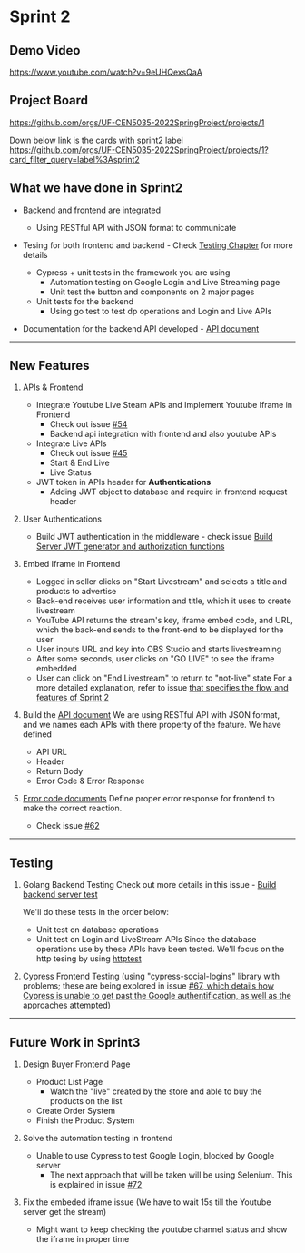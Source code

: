 # Sprint 2
## Demo Video
https://www.youtube.com/watch?v=9eUHQexsQaA

## Project Board
https://github.com/orgs/UF-CEN5035-2022SpringProject/projects/1

Down below link is the cards with sprint2 label  
https://github.com/orgs/UF-CEN5035-2022SpringProject/projects/1?card_filter_query=label%3Asprint2

## What we have done in Sprint2
- Backend and frontend are integrated
  - Using RESTful API with JSON format to communicate
- Tesing for both frontend and backend - Check [Testing Chapter](https://github.com/UF-CEN5035-2022SpringProject/GatorStore/blob/main/sprint2.md#testing) for more details
  - Cypress + unit tests in the framework you are using
    - Automation testing on Google Login and Live Streaming page
    - Unit test the button and components on 2 major pages
  - Unit tests for the backend
    - Using go test to test dp operations and Login and Live APIs

- Documentation for the backend API developed - [API document](https://github.com/UF-CEN5035-2022SpringProject/GatorStore#api-document)

---
## New Features
1. APIs & Frontend
   - Integrate Youtube Live Steam APIs and Implement Youtube Iframe in Frontend 
     - Check out issue [#54](https://github.com/UF-CEN5035-2022SpringProject/GatorStore/issues/54) 
     - Backend api integration with frontend and also youtube APIs
   - Integrate Live APIs
     - Check out issue [#45](https://github.com/UF-CEN5035-2022SpringProject/GatorStore/issues/45)
     - Start & End Live
     - Live Status   
   - JWT token in APIs header for **Authentications** 
     - Adding JWT object to database and require in frontend request header
2. User Authentications
   - Build JWT authentication in the middleware - check issue [Build Server JWT generator and authorization functions](https://github.com/UF-CEN5035-2022SpringProject/GatorStore/issues/51)

3. Embed Iframe in Frontend
   - Logged in seller clicks on "Start Livestream" and selects a title and products to advertise
   - Back-end receives user information and title, which it uses to create livestream
   - YouTube API returns the stream's key, iframe embed code, and URL, which the back-end sends to the front-end to be displayed for the user
   - User inputs URL and key into OBS Studio and starts livestreaming
   - After some seconds, user clicks on "GO LIVE" to see the iframe embedded
   - User can click on "End Livestream" to return to "not-live" state
For a more detailed explanation, refer to issue [that specifies the flow and features of Sprint 2](https://github.com/UF-CEN5035-2022SpringProject/GatorStore/issues/54)

4. Build the [API document](https://github.com/UF-CEN5035-2022SpringProject/GatorStore#api-document)
   We are using RESTful API with JSON format, and we names each APIs with there property of the feature.
   We have defined 
    - API URL
    - Header
    - Return Body
    - Error Code & Error Response

5. [Error code documents](https://github.com/UF-CEN5035-2022SpringProject/GatorStore#global-errorcode)
   Define proper error response for frontend to make the correct reaction.
   - Check issue [#62](https://github.com/UF-CEN5035-2022SpringProject/GatorStore/issues/62)
 
---
## Testing
1. Golang Backend Testing
   Check out more details in this issue -
   [Build backend server test](https://github.com/UF-CEN5035-2022SpringProject/GatorStore/issues/27)

   We'll do these tests in the order below: 
   - Unit test on database operations
   - Unit test on Login and LiveStream APIs
     Since the database operations use by these APIs have been tested. We'll focus on the http tesing by using [httptest](https://pkg.go.dev/net/http/httptest)

2. Cypress Frontend Testing (using "cypress-social-logins" library with problems; these are being explored in issue [#67, which details how Cypress is unable to get past the Google authentification, as well as the approaches attempted](https://github.com/UF-CEN5035-2022SpringProject/GatorStore/issues/67))


---
## Future Work in Sprint3
1. Design Buyer Frontend Page
   - Product List Page 
      - Watch the "live" created by the store and able to buy the products on the list
   - Create Order System
   - Finish the Product System
2. Solve the automation testing in frontend 
   - Unable to use Cypress to test Google Login, blocked by Google server 
     - The next approach that will be taken will be using Selenium. This is explained in issue [#72](https://github.com/UF-CEN5035-2022SpringProject/GatorStore/issues/72)
 
3. Fix the embeded iframe issue (We have to wait 15s till the Youtube server get the stream)
   - Might want to keep checking the youtube channel status and show the iframe in proper time
